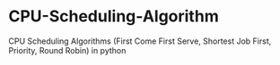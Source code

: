 # CPU-Scheduling-Algorithm
CPU Scheduling Algorithms (First Come First Serve, Shortest Job First, Priority, Round Robin) in python
